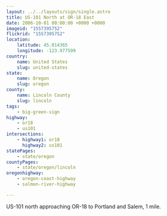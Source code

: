 ```yaml
---
layout: ../../layouts/sign/single.astro
title: US-101 North at OR-18 East
date: 2006-10-01 00:00:00 +0000 +0000
imageid: "1557395752"
flickrid: "1557395752"
location:
    latitude: 45.014365
    longitude: -123.977599
country:
    name: United States
    slug: united-states
state:
    name: Oregon
    slug: oregon
county:
    name: Lincoln County
    slug: lincoln
tags:
    - big-green-sign
highway:
    - or18
    - us101
intersections:
    - highway1: or18
      highway2: us101
statePages:
    - state/oregon
countyPages:
    - state/oregon/lincoln
oregonhighway:
    - oregon-coast-highway
    - salmon-river-highway

---
```

US-101 north approaching OR-18 to Portland and Salem, 1 mile.